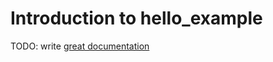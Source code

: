 # Introduction to hello_example

TODO: write [great documentation](http://jacobian.org/writing/what-to-write/)
